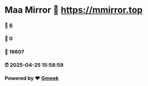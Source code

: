 # Maa Mirror :link: https://mmirror.top 
### :page_facing_up: [6](https://mmirror.top/tag.html) 
### :speech_balloon: 0 
### :hibiscus: 16607 
### :alarm_clock: 2025-04-25 15:58:59 
### Powered by :heart: [Gmeek](https://github.com/Meekdai/Gmeek)
